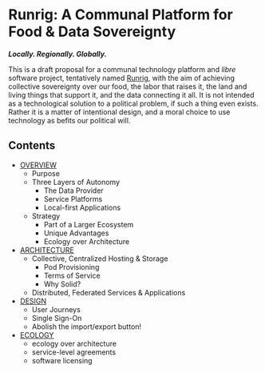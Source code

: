# Runrig: A Communal Platform for Food & Data Sovereignty
___Locally. Regionally. Globally.___

This is a draft proposal for a communal technology platform and _libre_ software project, tentatively named [Runrig](https://en.wikipedia.org/wiki/Run_rig), with the aim of achieving collective sovereignty over our food, the labor that raises it, the land and living things that support it, and the data connecting it all. It is not intended as a technological solution to a political problem, if such a thing even exists. Rather it is a matter of intentional design, and a moral choice to use technology as befits our political will.

## Contents
- [OVERVIEW](overview.md)
  - Purpose
  - Three Layers of Autonomy
    - The Data Provider
    - Service Platforms
    - Local-first Applications
  - Strategy
    - Part of a Larger Ecosystem
    - Unique Advantages
    - Ecology over Architecture
- [ARCHITECTURE](architecture.md)
  - Collective, Centralized Hosting & Storage
    - Pod Provisioning
    - Terms of Service
    - Why Solid?
  - Distributed, Federated Services & Applications
- [DESIGN](design.md)
  - User Journeys
  - Single Sign-On
  - Abolish the import/export button!
- [ECOLOGY](ecology.md)
  - ecology over architecture
  - service-level agreements
  - software licensing
